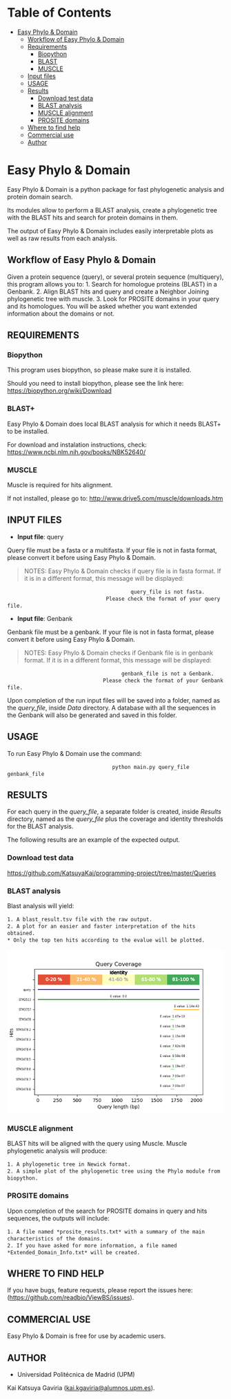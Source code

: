 Table of Contents
=================

* [Easy Phylo & Domain <a href='title'></a>](#title)
  * [Workflow of Easy Phylo & Domain <a href='workflow'></a>](#workflow)
  * [Requirements <a href='requirements'></a>](#requirements)
    * [Biopython <a href='biopython'></a>](#biopython)
    * [BLAST <a href='blast'></a>](#blast)
    * [MUSCLE <a href='muscle'></a>](#muscle)
  * [Input files <a href='input'></a>](#input)
  * [USAGE <a href='usage'></a>](#usage)
  * [Results <a href='results'></a>](#results)
    * [Download test data <a href='download'></a>](#download)
    * [BLAST analysis <a href='results-blast'></a>](#results-blast)
    * [MUSCLE alignment <a href='results-blast'></a>](#results-muscle)
    * [PROSITE domains <a href='results-blast'></a>](#results-prosite)
  * [Where to find help <a href='help'></a>](#help)
  * [Commercial use <a href='commercial-use'></a>](#commercial-use)
  * [Author <a href='author'></a>](#author)

<a id='title'></a>
# Easy Phylo & Domain

Easy Phylo & Domain is a python package for fast phylogenetic analysis and protein domain search. 

Its modules allow to perform a BLAST analysis, create a phylogenetic tree with the BLAST hits and search for protein domains in them.

The output of Easy Phylo & Domain includes easily interpretable plots as well as raw results from each analysis.

<a id='workflow'></a>
## Workflow of Easy Phylo & Domain 

Given a protein sequence (query), or several protein sequence (multiquery), this program allows you to:
    1. Search for homologue proteins (BLAST) in a Genbank.
    2. Align BLAST hits and query and create a Neighbor Joining phylogenetic tree with muscle.
    3. Look for PROSITE domains in your query and its homologues. You will  be asked whether you  want extended information about the domains or not.  

<a id='requirements'></a>
## **REQUIREMENTS** <a name="requirements"></a>
<a id='biopython'></a>
### **Biopython**

This program uses biopython, so please make sure it is installed.

Should you need to install biopython, please see the link here: https://biopython.org/wiki/Download

<a id='blast'></a>
### **BLAST+**

Easy Phylo & Domain does local BLAST analysis for which it needs BLAST+ to be installed.

For download and instalation instructions, check:
https://www.ncbi.nlm.nih.gov/books/NBK52640/
<a id='muscle'></a>
### MUSCLE

Muscle is required for hits alignment. 

If not installed, please go to:
http://www.drive5.com/muscle/downloads.htm

<a id='input'></a>
## INPUT FILES 

* **Input file**: query

Query file must be a fasta or a multifasta. If your file is not in fasta format, please convert it before using Easy Phylo & Domain.

> NOTES: Easy Phylo & Domain checks if query file is in fasta format. If it is in a different format, this message will be displayed:

                                            query_file is not fasta.
                                    Please check the format of your query file.

* **Input file**: Genbank

Genbank file must be a genbank. If your file is not in fasta format, please convert it before using Easy Phylo & Domain.

> NOTES: Easy Phylo & Domain checks if Genbank file is in genbank format. If it is in a different format, this message will be displayed:

                                         genbank_file is not a Genbank.
                                   Please check the format of your Genbank file.

Upon completion of the run input files will be saved into a folder, named as the *query_file*, inside *Data* directory. A database with all the sequences in the Genbank will also be generated and saved in this folder.


<a id="usage"></a>
## USAGE 

To run Easy Phylo & Domain use the command:

                                      python main.py query_file genbank_file

<a id="results"></a>
## RESULTS 

For each query in the *query_file*, a separate folder is created, inside *Results* directory, named as the *query_file* plus the coverage and identity thresholds for the BLAST analysis.

The following results are an example of the expected output.
<a id="download"></a>
### Download test data

https://github.com/KatsuyaKai/programming-project/tree/master/Queries
<a id="results-blast"></a>
### BLAST analysis

Blast analysis will yield:

    1. A blast_result.tsv file with the raw output.
    2. A plot for an easier and faster interpretation of the hits obtained. 
    * Only the top ten hits according to the evalue will be plotted.
<p align="center">
  <img src="Images/Blast_Plot.png">
</p>

<a id="results-muscle"></a>
### MUSCLE alignment

BLAST hits will be aligned with the query using Muscle. Muscle phylogenetic analysis will produce:

    1. A phylogenetic tree in Newick format.
    2. A simple plot of the phylogenetic tree using the Phylo module from biopython.
<a id="results-prosite"></a>
### PROSITE domains

Upon completion of the search for PROSITE domains in query and hits sequences, the outputs will include:

    1. A file named *prosite_results.txt* with a summary of the main characteristics of the domains.
    2. If you have asked for more information, a file named *Extended_Domain_Info.txt* will be created.
    
<a id="help"></a>
## WHERE TO FIND HELP <a name="help"></a>

If you have bugs, feature requests, please report the issues here: (https://github.com/readbio/ViewBS/issues).

<a id="commercial-use"></a>
## COMMERCIAL USE

Easy Phylo & Domain is free for use by academic users.

<a id="author"></a>
## AUTHOR

* Universidad Politécnica de Madrid (UPM)

Kai Katsuya Gaviria (kai.kgaviria@alumnos.upm.es).
